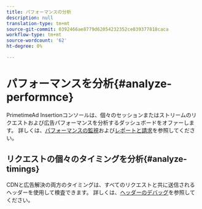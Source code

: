 ```yaml
---
title: パフォーマンスの分析
description: null
translation-type: tm+mt
source-git-commit: 0392466ae8779d62054232352ce039377818caca
workflow-type: tm+mt
source-wordcount: '62'
ht-degree: 0%

---
```



# パフォーマンスを分析{#analyze-performnce}

PrimetimeAd Insertionコンソールは、個々のセッションまたはストリームのリクエストおよび広告パフォーマンスを分析するダッシュボードをオファーします。 詳しくは、[パフォーマンスの監視](/help/primetime-ad-insertion/performance-monitoring-debugging-reporting/performance-monitoring.md)および[レポートと請求](/help/primetime-ad-insertion/performance-monitoring-debugging-reporting/reporting-and-billing.md)を参照してください。

## リクエストの個々のタイミングを分析{#analyze-timings}

CDNと広告解決の両方のタイミングは、すべてのリクエストと共に送信されるヘッダーを使用して検査できます。  詳しくは、[ヘッダーのデバッグ](/help/primetime-ad-insertion/performance-monitoring-debugging-reporting/debugging-headers.md)を参照してください。
